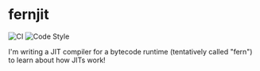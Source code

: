 <!-- Copyright (C) 2024 Ethan Uppal. All rights reserved. -->

# fernjit

![CI](https://github.com/ethanuppal/fernjit/actions/workflows/ci.yaml/badge.svg)
![Code Style](https://github.com/ethanuppal/fernjit/actions/workflows/lint.yaml/badge.svg)

I'm writing a JIT compiler for a bytecode runtime (tentatively called "fern") to learn about how JITs work!
